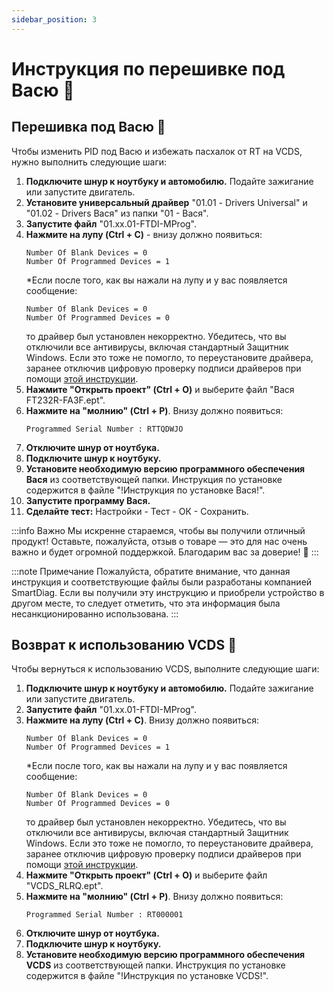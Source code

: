 ```yaml
---
sidebar_position: 3
---
```


# Инструкция по перешивке под Васю 🚀

## Перешивка под Васю 🔧

Чтобы изменить PID под Васю и избежать пасхалок от RT на VCDS, нужно выполнить следующие шаги:

1. **Подключите шнур к ноутбуку и автомобилю.** Подайте зажигание или запустите двигатель.
2. **Установите универсальный драйвер** "01.01 - Drivers Universal" и "01.02 - Drivers Вася" из папки "01 - Вася".
3. **Запустите файл** "01.xx.01-FTDI-MProg".
4. **Нажмите на лупу (Ctrl + C)** - внизу должно появиться:
   ```
   Number Of Blank Devices = 0
   Number Of Programmed Devices = 1
   ```
   *Если после того, как вы нажали на лупу и у вас появляется сообщение:
   ```
   Number Of Blank Devices = 0
   Number Of Programmed Devices = 0
   ```
   то драйвер был установлен некорректно. Убедитесь, что вы отключили все антивирусы, включая стандартный Защитник Windows. Если это тоже не помогло, то переустановите драйвера, заранее отключив цифровую проверку подписи драйверов при помощи [этой инструкции](https://remontka.pro/disable-drivers-signature-check-windows-10/).
5. **Нажмите "Открыть проект" (Ctrl + O)** и выберите файл "Вася FT232R-FA3F.ept".
6. **Нажмите на "молнию" (Ctrl + P)**. Внизу должно появиться:
   ```
   Programmed Serial Number : RTTQDWJO
   ```
7. **Отключите шнур от ноутбука.**
8. **Подключите шнур к ноутбуку.**
9. **Установите необходимую версию программного обеспечения Вася** из соответствующей папки. Инструкция по установке содержится в файле "!Инструкция по установке Вася!".
10. **Запустите программу Вася.**
11. **Сделайте тест:** Настройки - Тест - ОК - Сохранить.

:::info Важно
Мы искренне стараемся, чтобы вы получили отличный продукт! Оставьте, пожалуйста, отзыв о товаре — это для нас очень важно и будет огромной поддержкой. Благодарим вас за доверие! 🙏
:::

:::note Примечание
Пожалуйста, обратите внимание, что данная инструкция и соответствующие файлы были разработаны компанией SmartDiag. Если вы получили эту инструкцию и приобрели устройство в другом месте, то следует отметить, что эта информация была несанкционированно использована.
:::

## Возврат к использованию VCDS 🔄

Чтобы вернуться к использованию VCDS, выполните следующие шаги:

1. **Подключите шнур к ноутбуку и автомобилю.** Подайте зажигание или запустите двигатель.
2. **Запустите файл** "01.xx.01-FTDI-MProg".
3. **Нажмите на лупу (Ctrl + C)**. Внизу должно появиться:
   ```
   Number Of Blank Devices = 0
   Number Of Programmed Devices = 1
   ```
   *Если после того, как вы нажали на лупу и у вас появляется сообщение:
   ```
   Number Of Blank Devices = 0
   Number Of Programmed Devices = 0
   ```
   то драйвер был установлен некорректно. Убедитесь, что вы отключили все антивирусы, включая стандартный Защитник Windows. Если это тоже не помогло, то переустановите драйвера, заранее отключив цифровую проверку подписи драйверов при помощи [этой инструкции](https://remontka.pro/disable-drivers-signature-check-windows-10/).
4. **Нажмите "Открыть проект" (Ctrl + O)** и выберите файл "VCDS_RLRQ.ept".
5. **Нажмите на "молнию" (Ctrl + P)**. Внизу должно появиться:
   ```
   Programmed Serial Number : RT000001
   ```
6. **Отключите шнур от ноутбука.**
7. **Подключите шнур к ноутбуку.**
8. **Установите необходимую версию программного обеспечения VCDS** из соответствующей папки. Инструкция по установке содержится в файле "!Инструкция по установке VCDS!".
